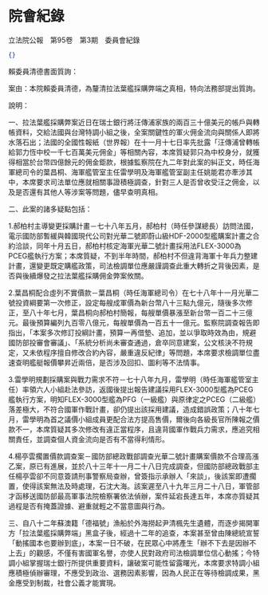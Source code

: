 # 院會紀錄


立法院公報　第95卷　第3期　委員會紀錄

```json
{}

```


賴委員清德書面質詢：


案由：本院賴委員清德，為釐清拉法葉艦採購弊端之真相，特向法務部提出質詢。


說明：


一、拉法葉艦採購弊案近日在瑞士銀行將汪傳浦家族的兩百三十億美元的帳戶與轉帳資料，交給法國與台灣特調小組之後，全案關鍵性的軍火佣金流向與關係人即將水落石出；法國的全國性報紙（世界報）在十一月十七日率先批露「汪傳浦曾轉帳給郭力恆中校一千七百萬美元佣金」等相關內容，本席質疑郭只為中校身分，就獲得相當於台幣四億餘元的佣金鉅款，根據監察院在九二年對此案的糾正文，時任海軍總司令的葉昌桐、海軍艦管室主任雷學明及海軍艦管室副主任姚能君亦牽涉其中，本席要求司法單位應就相關事證積極調查，針對三人是否曾收受汪之佣金，以及是否還有其他人等涉案等問題，儘早查明真相。


二、此案的諸多疑點包括：


1.郝柏村主導變更採購計畫－七十八年五月，郝柏村（時任參謀總長）訪問法國，電示國防部暫緩與韓國現代公司對光華二號即蔚山級HDF-2000型艦購案計畫之合約洽談，同年十月五日，郝柏村核定海軍光華二號計畫採用法FLEX-3000為PCEG艦執行方案；本席質疑，不到半年時間，郝柏村不但違背海軍十年兵力整建計畫，還變更既定購艦政策，司法檢調單位應嚴謹調查此重大轉折之背後因素，是否與後續爆發之拉法葉艦採購佣金弊案攸關。


2.葉昌桐配合虛列不實價款－葉昌桐（時任海軍總司令）在七十八年十一月光華二號投資綱要第一次修正，設定每艘成軍價為新台幣八十三點九億元，隨後多次修正，至八十年七月，葉昌桐向郝柏村簡報，每艘單價暴漲至新台幣一百二十三億元。最後預算編列九百零八億元，每艘單價為一百五十一億元。監察院調查報告即指出，「本案多次修訂投綱計畫，預算一再借墊、追加，並以爭取時效為由，規避國防部投審會審議」、「系統分析尚未審查通過，倉卒同意建案，公文核決不符規定，又未依程序擅自修改合約內容，嚴重違反紀律」等問題，本席要求檢調單位盡速查明艦艇報價攀昇近兩倍，是否涉及回扣、圖利等不法情事。


3.雷學明規劃採購案與戰力需求不符－七十八年九月，雷學明（時任海軍艦管室主任）率領六人小組赴法參訪，返國後提出報告建議採用FLEX-3000型艦為PCEG艦執行方案，明知FLEX-3000型艦為PFG（一級艦）與原律定之PCEG（二級艦）落差極大，不符合國軍作戰計畫，卻仍提出該採用建議，造成錯誤政策；八十年七月，雷學明為首之議價小組成員更配合法方提高售價，爾後向各級長官所陳報之價款不一，本席質疑其多次修改有違正當程序，且違背國軍作戰兵力需求，應追究相關責任，並調查個人資金流向是否有不當得利情形。


4.楊亭雲擱置價款調查案－國防部總政戰部調查光華二號計畫購案價款不合理高漲乙案，原已有進展，並於八十三年十一月二十八日完成調查，但國防部總政戰部主任楊亭雲卻不同意簽請刑事警察局查辦，曾簽指示承辦人「來談」，後該案即遭擱置，使得該案無法及時處理，石沈大海。該案遲至八十九年三月二十八日，軍管部才函移送國防部最高軍事法院檢察署依法偵辦，案件延宕長達五年，本席亦質疑其過程是否有掩蓋證據、避重就輕之不當意圖與行為。


三、自八十二年蘇澳籍「德福號」漁船於外海撈起尹清楓先生遺體，而逐步揭開軍方「拉法葉艦採購弊端」黑盒子後，經過十二年的追查，本案甚至曾由陳總統宣誓「動搖國本也要辦到底」，本案一日不破，在民眾心中將產生「辦不下去是因辦不上去」的觀感，不僅有害國軍名譽，亦使人民對政府司法檢調單位信心動搖；今特調小組掌握瑞士銀行所提供重要資料，讓破案可能性留露曙光，本席要求特調小組應積極偵辦審理，不應受到政治、選務因素影響，因為人民正在等待檢調成果，黑金應受到制裁，社會公義才能實現。






